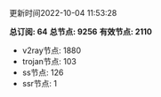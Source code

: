 更新时间2022-10-04 11:53:28

**总订阅: 64**
**总节点: 9256**
**有效节点: 2110**
- v2ray节点: 1880
- trojan节点: 103
- ss节点: 126
- ssr节点: 1

